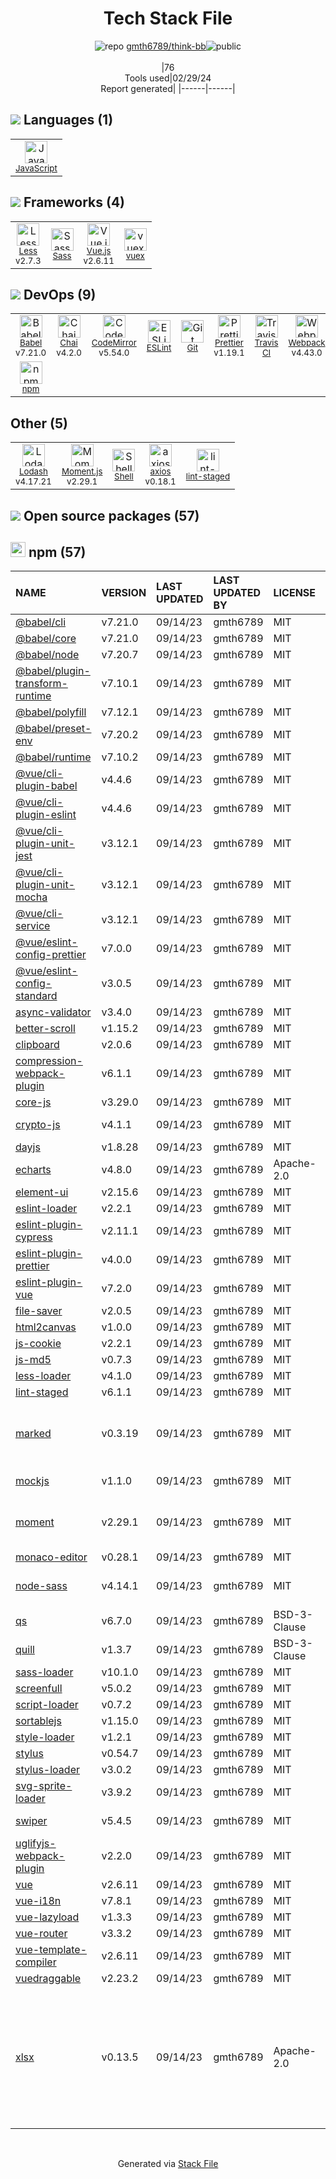 <!--
&lt;--- Readme.md Snippet without images Start ---&gt;
## Tech Stack
gmth6789/think-bb is built on the following main stack:

- [JavaScript](https://developer.mozilla.org/en-US/docs/Web/JavaScript) – Languages
- [Less](http://lesscss.org/) – CSS Pre-processors / Extensions
- [Sass](http://sass-lang.com/) – CSS Pre-processors / Extensions
- [Vue.js](http://vuejs.org/) – Javascript UI Libraries
- [vuex](https://vuex.vuejs.org) – State Management Library
- [Babel](http://babeljs.io/) – JavaScript Compilers
- [Chai](http://chaijs.com/) – Javascript Testing Framework
- [CodeMirror](http://codemirror.net/) – Text Editor
- [ESLint](http://eslint.org/) – Code Review
- [Prettier](https://prettier.io/) – Code Review
- [Travis CI](http://travis-ci.com/) – Continuous Integration
- [Webpack](http://webpack.js.org) – JS Build Tools / JS Task Runners
- [Lodash](https://lodash.com) – Javascript Utilities & Libraries
- [Moment.js](http://momentjs.com/) – Javascript Utilities & Libraries
- [Shell](https://en.wikipedia.org/wiki/Shell_script) – Shells
- [axios](https://github.com/mzabriskie/axios) – Javascript Utilities & Libraries

Full tech stack [here](/techstack.md)

&lt;--- Readme.md Snippet without images End ---&gt;

&lt;--- Readme.md Snippet with images Start ---&gt;
## Tech Stack
gmth6789/think-bb is built on the following main stack:

- <img width='25' height='25' src='https://img.stackshare.io/service/1209/javascript.jpeg' alt='JavaScript'/> [JavaScript](https://developer.mozilla.org/en-US/docs/Web/JavaScript) – Languages
- <img width='25' height='25' src='https://img.stackshare.io/service/1170/default_957cbc0168b4d37265e264469c888f776e57f42c.png' alt='Less'/> [Less](http://lesscss.org/) – CSS Pre-processors / Extensions
- <img width='25' height='25' src='https://img.stackshare.io/service/1171/jCR2zNJV.png' alt='Sass'/> [Sass](http://sass-lang.com/) – CSS Pre-processors / Extensions
- <img width='25' height='25' src='https://img.stackshare.io/service/3837/paeckCWC.png' alt='Vue.js'/> [Vue.js](http://vuejs.org/) – Javascript UI Libraries
- <img width='25' height='25' src='https://img.stackshare.io/service/6705/6128107.png' alt='vuex'/> [vuex](https://vuex.vuejs.org) – State Management Library
- <img width='25' height='25' src='https://img.stackshare.io/service/2739/-1wfGjNw.png' alt='Babel'/> [Babel](http://babeljs.io/) – JavaScript Compilers
- <img width='25' height='25' src='https://img.stackshare.io/service/1725/chai.png' alt='Chai'/> [Chai](http://chaijs.com/) – Javascript Testing Framework
- <img width='25' height='25' src='https://img.stackshare.io/service/2490/E_fCaAi6.png' alt='CodeMirror'/> [CodeMirror](http://codemirror.net/) – Text Editor
- <img width='25' height='25' src='https://img.stackshare.io/service/3337/Q4L7Jncy.jpg' alt='ESLint'/> [ESLint](http://eslint.org/) – Code Review
- <img width='25' height='25' src='https://img.stackshare.io/service/7035/default_66f265943abed56bcdbfca1c866a4261b1fbb063.jpg' alt='Prettier'/> [Prettier](https://prettier.io/) – Code Review
- <img width='25' height='25' src='https://img.stackshare.io/service/460/Lu6cGu0z_400x400.png' alt='Travis CI'/> [Travis CI](http://travis-ci.com/) – Continuous Integration
- <img width='25' height='25' src='https://img.stackshare.io/service/1682/IMG_4636.PNG' alt='Webpack'/> [Webpack](http://webpack.js.org) – JS Build Tools / JS Task Runners
- <img width='25' height='25' src='https://img.stackshare.io/service/2438/lodash.png' alt='Lodash'/> [Lodash](https://lodash.com) – Javascript Utilities & Libraries
- <img width='25' height='25' src='https://img.stackshare.io/service/3643/Xrtdc94q_400x400.png' alt='Moment.js'/> [Moment.js](http://momentjs.com/) – Javascript Utilities & Libraries
- <img width='25' height='25' src='https://img.stackshare.io/service/4631/default_c2062d40130562bdc836c13dbca02d318205a962.png' alt='Shell'/> [Shell](https://en.wikipedia.org/wiki/Shell_script) – Shells
- <img width='25' height='25' src='https://img.stackshare.io/no-img-open-source.png' alt='axios'/> [axios](https://github.com/mzabriskie/axios) – Javascript Utilities & Libraries

Full tech stack [here](/techstack.md)

&lt;--- Readme.md Snippet with images End ---&gt;
-->
<div align="center">

# Tech Stack File
![](https://img.stackshare.io/repo.svg "repo") [gmth6789/think-bb](https://github.com/gmth6789/think-bb)![](https://img.stackshare.io/public_badge.svg "public")
<br/><br/>
|76<br/>Tools used|02/29/24 <br/>Report generated|
|------|------|
</div>

## <img src='https://img.stackshare.io/languages.svg'/> Languages (1)
<table><tr>
  <td align='center'>
  <img width='36' height='36' src='https://img.stackshare.io/service/1209/javascript.jpeg' alt='JavaScript'>
  <br>
  <sub><a href="https://developer.mozilla.org/en-US/docs/Web/JavaScript">JavaScript</a></sub>
  <br>
  <sub></sub>
</td>

</tr>
</table>

## <img src='https://img.stackshare.io/frameworks.svg'/> Frameworks (4)
<table><tr>
  <td align='center'>
  <img width='36' height='36' src='https://img.stackshare.io/service/1170/default_957cbc0168b4d37265e264469c888f776e57f42c.png' alt='Less'>
  <br>
  <sub><a href="http://lesscss.org/">Less</a></sub>
  <br>
  <sub>v2.7.3</sub>
</td>

<td align='center'>
  <img width='36' height='36' src='https://img.stackshare.io/service/1171/jCR2zNJV.png' alt='Sass'>
  <br>
  <sub><a href="http://sass-lang.com/">Sass</a></sub>
  <br>
  <sub></sub>
</td>

<td align='center'>
  <img width='36' height='36' src='https://img.stackshare.io/service/3837/paeckCWC.png' alt='Vue.js'>
  <br>
  <sub><a href="http://vuejs.org/">Vue.js</a></sub>
  <br>
  <sub>v2.6.11</sub>
</td>

<td align='center'>
  <img width='36' height='36' src='https://img.stackshare.io/service/6705/6128107.png' alt='vuex'>
  <br>
  <sub><a href="https://vuex.vuejs.org">vuex</a></sub>
  <br>
  <sub></sub>
</td>

</tr>
</table>

## <img src='https://img.stackshare.io/devops.svg'/> DevOps (9)
<table><tr>
  <td align='center'>
  <img width='36' height='36' src='https://img.stackshare.io/service/2739/-1wfGjNw.png' alt='Babel'>
  <br>
  <sub><a href="http://babeljs.io/">Babel</a></sub>
  <br>
  <sub>v7.21.0</sub>
</td>

<td align='center'>
  <img width='36' height='36' src='https://img.stackshare.io/service/1725/chai.png' alt='Chai'>
  <br>
  <sub><a href="http://chaijs.com/">Chai</a></sub>
  <br>
  <sub>v4.2.0</sub>
</td>

<td align='center'>
  <img width='36' height='36' src='https://img.stackshare.io/service/2490/E_fCaAi6.png' alt='CodeMirror'>
  <br>
  <sub><a href="http://codemirror.net/">CodeMirror</a></sub>
  <br>
  <sub>v5.54.0</sub>
</td>

<td align='center'>
  <img width='36' height='36' src='https://img.stackshare.io/service/3337/Q4L7Jncy.jpg' alt='ESLint'>
  <br>
  <sub><a href="http://eslint.org/">ESLint</a></sub>
  <br>
  <sub></sub>
</td>

<td align='center'>
  <img width='36' height='36' src='https://img.stackshare.io/service/1046/git.png' alt='Git'>
  <br>
  <sub><a href="http://git-scm.com/">Git</a></sub>
  <br>
  <sub></sub>
</td>

<td align='center'>
  <img width='36' height='36' src='https://img.stackshare.io/service/7035/default_66f265943abed56bcdbfca1c866a4261b1fbb063.jpg' alt='Prettier'>
  <br>
  <sub><a href="https://prettier.io/">Prettier</a></sub>
  <br>
  <sub>v1.19.1</sub>
</td>

<td align='center'>
  <img width='36' height='36' src='https://img.stackshare.io/service/460/Lu6cGu0z_400x400.png' alt='Travis CI'>
  <br>
  <sub><a href="http://travis-ci.com/">Travis CI</a></sub>
  <br>
  <sub></sub>
</td>

<td align='center'>
  <img width='36' height='36' src='https://img.stackshare.io/service/1682/IMG_4636.PNG' alt='Webpack'>
  <br>
  <sub><a href="http://webpack.js.org">Webpack</a></sub>
  <br>
  <sub>v4.43.0</sub>
</td>

</tr>
<tr>
  <td align='center'>
  <img width='36' height='36' src='https://img.stackshare.io/service/1120/lejvzrnlpb308aftn31u.png' alt='npm'>
  <br>
  <sub><a href="https://www.npmjs.com/">npm</a></sub>
  <br>
  <sub></sub>
</td>

</tr>
</table>

## Other (5)
<table><tr>
  <td align='center'>
  <img width='36' height='36' src='https://img.stackshare.io/service/2438/lodash.png' alt='Lodash'>
  <br>
  <sub><a href="https://lodash.com">Lodash</a></sub>
  <br>
  <sub>v4.17.21</sub>
</td>

<td align='center'>
  <img width='36' height='36' src='https://img.stackshare.io/service/3643/Xrtdc94q_400x400.png' alt='Moment.js'>
  <br>
  <sub><a href="http://momentjs.com/">Moment.js</a></sub>
  <br>
  <sub>v2.29.1</sub>
</td>

<td align='center'>
  <img width='36' height='36' src='https://img.stackshare.io/service/4631/default_c2062d40130562bdc836c13dbca02d318205a962.png' alt='Shell'>
  <br>
  <sub><a href="https://en.wikipedia.org/wiki/Shell_script">Shell</a></sub>
  <br>
  <sub></sub>
</td>

<td align='center'>
  <img width='36' height='36' src='https://img.stackshare.io/no-img-open-source.png' alt='axios'>
  <br>
  <sub><a href="https://github.com/mzabriskie/axios">axios</a></sub>
  <br>
  <sub>v0.18.1</sub>
</td>

<td align='center'>
  <img width='36' height='36' src='https://img.stackshare.io/service/10577/11071.jpeg' alt='lint-staged'>
  <br>
  <sub><a href="https://github.com/okonet/lint-staged">lint-staged</a></sub>
  <br>
  <sub></sub>
</td>

</tr>
</table>


## <img src='https://img.stackshare.io/group.svg' /> Open source packages (57)</h2>

## <img width='24' height='24' src='https://img.stackshare.io/service/1120/lejvzrnlpb308aftn31u.png'/> npm (57)

|NAME|VERSION|LAST UPDATED|LAST UPDATED BY|LICENSE|VULNERABILITIES|
|:------|:------|:------|:------|:------|:------|
|[@babel/cli](https://www.npmjs.com/@babel/cli)|v7.21.0|09/14/23|gmth6789 |MIT|N/A|
|[@babel/core](https://www.npmjs.com/@babel/core)|v7.21.0|09/14/23|gmth6789 |MIT|N/A|
|[@babel/node](https://www.npmjs.com/@babel/node)|v7.20.7|09/14/23|gmth6789 |MIT|N/A|
|[@babel/plugin-transform-runtime](https://www.npmjs.com/@babel/plugin-transform-runtime)|v7.10.1|09/14/23|gmth6789 |MIT|N/A|
|[@babel/polyfill](https://www.npmjs.com/@babel/polyfill)|v7.12.1|09/14/23|gmth6789 |MIT|N/A|
|[@babel/preset-env](https://www.npmjs.com/@babel/preset-env)|v7.20.2|09/14/23|gmth6789 |MIT|N/A|
|[@babel/runtime](https://www.npmjs.com/@babel/runtime)|v7.10.2|09/14/23|gmth6789 |MIT|N/A|
|[@vue/cli-plugin-babel](https://www.npmjs.com/@vue/cli-plugin-babel)|v4.4.6|09/14/23|gmth6789 |MIT|N/A|
|[@vue/cli-plugin-eslint](https://www.npmjs.com/@vue/cli-plugin-eslint)|v4.4.6|09/14/23|gmth6789 |MIT|N/A|
|[@vue/cli-plugin-unit-jest](https://www.npmjs.com/@vue/cli-plugin-unit-jest)|v3.12.1|09/14/23|gmth6789 |MIT|N/A|
|[@vue/cli-plugin-unit-mocha](https://www.npmjs.com/@vue/cli-plugin-unit-mocha)|v3.12.1|09/14/23|gmth6789 |MIT|N/A|
|[@vue/cli-service](https://www.npmjs.com/@vue/cli-service)|v3.12.1|09/14/23|gmth6789 |MIT|N/A|
|[@vue/eslint-config-prettier](https://www.npmjs.com/@vue/eslint-config-prettier)|v7.0.0|09/14/23|gmth6789 |MIT|N/A|
|[@vue/eslint-config-standard](https://www.npmjs.com/@vue/eslint-config-standard)|v3.0.5|09/14/23|gmth6789 |MIT|N/A|
|[async-validator](https://www.npmjs.com/async-validator)|v3.4.0|09/14/23|gmth6789 |MIT|N/A|
|[better-scroll](https://www.npmjs.com/better-scroll)|v1.15.2|09/14/23|gmth6789 |MIT|N/A|
|[clipboard](https://www.npmjs.com/clipboard)|v2.0.6|09/14/23|gmth6789 |MIT|N/A|
|[compression-webpack-plugin](https://www.npmjs.com/compression-webpack-plugin)|v6.1.1|09/14/23|gmth6789 |MIT|N/A|
|[core-js](https://www.npmjs.com/core-js)|v3.29.0|09/14/23|gmth6789 |MIT|N/A|
|[crypto-js](https://www.npmjs.com/crypto-js)|v4.1.1|09/14/23|gmth6789 |MIT|[CVE-2023-46233](https://github.com/advisories/GHSA-xwcq-pm8m-c4vf) (Critical)|
|[dayjs](https://www.npmjs.com/dayjs)|v1.8.28|09/14/23|gmth6789 |MIT|N/A|
|[echarts](https://www.npmjs.com/echarts)|v4.8.0|09/14/23|gmth6789 |Apache-2.0|N/A|
|[element-ui](https://www.npmjs.com/element-ui)|v2.15.6|09/14/23|gmth6789 |MIT|N/A|
|[eslint-loader](https://www.npmjs.com/eslint-loader)|v2.2.1|09/14/23|gmth6789 |MIT|N/A|
|[eslint-plugin-cypress](https://www.npmjs.com/eslint-plugin-cypress)|v2.11.1|09/14/23|gmth6789 |MIT|N/A|
|[eslint-plugin-prettier](https://www.npmjs.com/eslint-plugin-prettier)|v4.0.0|09/14/23|gmth6789 |MIT|N/A|
|[eslint-plugin-vue](https://www.npmjs.com/eslint-plugin-vue)|v7.2.0|09/14/23|gmth6789 |MIT|N/A|
|[file-saver](https://www.npmjs.com/file-saver)|v2.0.5|09/14/23|gmth6789 |MIT|N/A|
|[html2canvas](https://www.npmjs.com/html2canvas)|v1.0.0|09/14/23|gmth6789 |MIT|N/A|
|[js-cookie](https://www.npmjs.com/js-cookie)|v2.2.1|09/14/23|gmth6789 |MIT|N/A|
|[js-md5](https://www.npmjs.com/js-md5)|v0.7.3|09/14/23|gmth6789 |MIT|N/A|
|[less-loader](https://www.npmjs.com/less-loader)|v4.1.0|09/14/23|gmth6789 |MIT|N/A|
|[lint-staged](https://www.npmjs.com/lint-staged)|v6.1.1|09/14/23|gmth6789 |MIT|N/A|
|[marked](https://www.npmjs.com/marked)|v0.3.19|09/14/23|gmth6789 |MIT|[CVE-2022-21681](https://github.com/advisories/GHSA-5v2h-r2cx-5xgj) (High)<br/>[CVE-2022-21680](https://github.com/advisories/GHSA-rrrm-qjm4-v8hf) (High)<br/>[](https://github.com/advisories/GHSA-xf5p-87ch-gxw2) (Moderate)|
|[mockjs](https://www.npmjs.com/mockjs)|v1.1.0|09/14/23|gmth6789 |MIT|[CVE-2023-26158](https://github.com/advisories/GHSA-mh8j-9jvh-gjf6) (High)|
|[moment](https://www.npmjs.com/moment)|v2.29.1|09/14/23|gmth6789 |MIT|[CVE-2022-24785](https://github.com/advisories/GHSA-8hfj-j24r-96c4) (High)<br/>[CVE-2022-31129](https://github.com/advisories/GHSA-wc69-rhjr-hc9g) (High)|
|[monaco-editor](https://www.npmjs.com/monaco-editor)|v0.28.1|09/14/23|gmth6789 |MIT|N/A|
|[node-sass](https://www.npmjs.com/node-sass)|v4.14.1|09/14/23|gmth6789 |MIT|[CVE-2020-24025](https://github.com/advisories/GHSA-r8f7-9pfq-mjmv) (Moderate)|
|[qs](https://www.npmjs.com/qs)|v6.7.0|09/14/23|gmth6789 |BSD-3-Clause|[CVE-2022-24999](https://github.com/advisories/GHSA-hrpp-h998-j3pp) (High)|
|[quill](https://www.npmjs.com/quill)|v1.3.7|09/14/23|gmth6789 |BSD-3-Clause|[CVE-2021-3163](https://github.com/advisories/GHSA-4943-9vgg-gr5r) (Moderate)|
|[sass-loader](https://www.npmjs.com/sass-loader)|v10.1.0|09/14/23|gmth6789 |MIT|N/A|
|[screenfull](https://www.npmjs.com/screenfull)|v5.0.2|09/14/23|gmth6789 |MIT|N/A|
|[script-loader](https://www.npmjs.com/script-loader)|v0.7.2|09/14/23|gmth6789 |MIT|N/A|
|[sortablejs](https://www.npmjs.com/sortablejs)|v1.15.0|09/14/23|gmth6789 |MIT|N/A|
|[style-loader](https://www.npmjs.com/style-loader)|v1.2.1|09/14/23|gmth6789 |MIT|N/A|
|[stylus](https://www.npmjs.com/stylus)|v0.54.7|09/14/23|gmth6789 |MIT|N/A|
|[stylus-loader](https://www.npmjs.com/stylus-loader)|v3.0.2|09/14/23|gmth6789 |MIT|N/A|
|[svg-sprite-loader](https://www.npmjs.com/svg-sprite-loader)|v3.9.2|09/14/23|gmth6789 |MIT|N/A|
|[swiper](https://www.npmjs.com/swiper)|v5.4.5|09/14/23|gmth6789 |MIT|[CVE-2021-23370](https://github.com/advisories/GHSA-p3hc-fv2j-rp68) (Critical)|
|[uglifyjs-webpack-plugin](https://www.npmjs.com/uglifyjs-webpack-plugin)|v2.2.0|09/14/23|gmth6789 |MIT|N/A|
|[vue](https://www.npmjs.com/vue)|v2.6.11|09/14/23|gmth6789 |MIT|N/A|
|[vue-i18n](https://www.npmjs.com/vue-i18n)|v7.8.1|09/14/23|gmth6789 |MIT|N/A|
|[vue-lazyload](https://www.npmjs.com/vue-lazyload)|v1.3.3|09/14/23|gmth6789 |MIT|N/A|
|[vue-router](https://www.npmjs.com/vue-router)|v3.3.2|09/14/23|gmth6789 |MIT|N/A|
|[vue-template-compiler](https://www.npmjs.com/vue-template-compiler)|v2.6.11|09/14/23|gmth6789 |MIT|N/A|
|[vuedraggable](https://www.npmjs.com/vuedraggable)|v2.23.2|09/14/23|gmth6789 |MIT|N/A|
|[xlsx](https://www.npmjs.com/xlsx)|v0.13.5|09/14/23|gmth6789 |Apache-2.0|[CVE-2023-30533](https://github.com/advisories/GHSA-4r6h-8v6p-xvw6) (High)<br/>[CVE-2021-32013](https://github.com/advisories/GHSA-8vcr-vxm8-293m) (Moderate)<br/>[CVE-2021-32012](https://github.com/advisories/GHSA-3x9f-74h4-2fqr) (Moderate)<br/>[CVE-2021-32014](https://github.com/advisories/GHSA-g973-978j-2c3p) (Moderate)|

<br/>
<div align='center'>

Generated via [Stack File](https://github.com/marketplace/stack-file)
